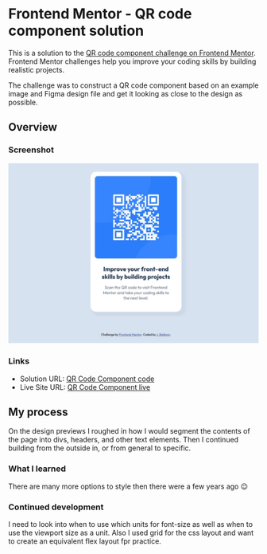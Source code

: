 # Frontend Mentor - QR code component solution

This is a solution to the [QR code component challenge on Frontend Mentor](https://www.frontendmentor.io/challenges/qr-code-component-iux_sIO_H). Frontend Mentor challenges help you improve your coding skills by building realistic projects. 

The challenge was to construct a QR code component based on an example image and Figma design file and get it looking as close to the design as possible.

## Overview

### Screenshot
![Screenshot](./screenshot.jpeg)

### Links
- Solution URL: [QR Code Component code](./1-qr-code-component)
- Live Site URL: [QR Code Component live](https://jmb-oddbook.github.io/1-qr-code-component/)

## My process
On the design previews I roughed in how I would segment the contents of the page into divs, headers, and other text elements. Then I continued building from the outside in, or from general to specific.

### What I learned
There are many more options to style then there were a few years ago :wink:

### Continued development
I need to look into when to use which units for font-size as well as when to use the viewport size as a unit. Also I used grid for the css layout and want to create an equivalent flex layout fpr practice.


